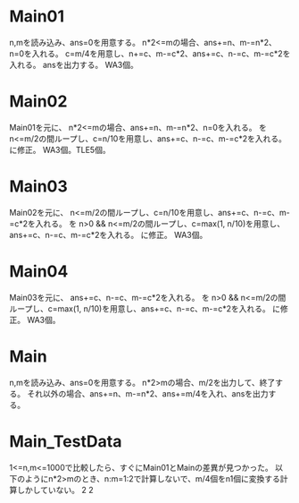 # Main01
n,mを読み込み、ans=0を用意する。
n\*2<=mの場合、ans+=n、m-=n\*2、n=0を入れる。
c=m/4を用意し、n+=c、m-=c\*2、ans+=c、n-=c、m-=c\*2を入れる。
ansを出力する。
WA3個。

# Main02
Main01を元に、
n\*2<=mの場合、ans+=n、m-=n\*2、n=0を入れる。
を
n<=m/2の間ループし、c=n/10を用意し、ans+=c、n-=c、m-=c\*2を入れる。
に修正。
WA3個。TLE5個。

# Main03
Main02を元に、
n<=m/2の間ループし、c=n/10を用意し、ans+=c、n-=c、m-=c\*2を入れる。
を
n>0 && n<=m/2の間ループし、c=max(1, n/10)を用意し、ans+=c、n-=c、m-=c\*2を入れる。
に修正。
WA3個。

# Main04
Main03を元に、
ans+=c、n-=c、m-=c\*2を入れる。
を
n>0 && n<=m/2の間ループし、c=max(1, n/10)を用意し、ans+=c、n-=c、m-=c\*2を入れる。
に修正。
WA3個。

# Main
n,mを読み込み、ans=0を用意する。
n\*2>mの場合、m/2を出力して、終了する。
それ以外の場合、ans+=n、m-=n*2、ans+=m/4を入れ、ansを出力する。

# Main_TestData
1<=n,m<=1000で比較したら、すぐにMain01とMainの差異が見つかった。
以下のようにn\*2>mのとき、n:m=1:2で計算しないで、m/4個をn1個に変換する計算しかしていない。
2 2
